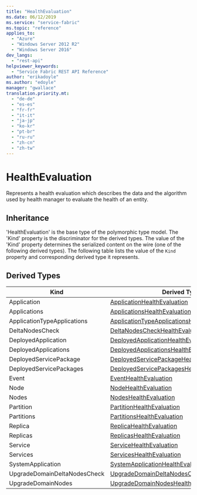 ```yaml
---
title: "HealthEvaluation"
ms.date: 06/12/2019
ms.service: "service-fabric"
ms.topic: "reference"
applies_to: 
  - "Azure"
  - "Windows Server 2012 R2"
  - "Windows Server 2016"
dev_langs: 
  - "rest-api"
helpviewer_keywords: 
  - "Service Fabric REST API Reference"
author: "erikadoyle"
ms.author: "edoyle"
manager: "gwallace"
translation.priority.mt: 
  - "de-de"
  - "es-es"
  - "fr-fr"
  - "it-it"
  - "ja-jp"
  - "ko-kr"
  - "pt-br"
  - "ru-ru"
  - "zh-cn"
  - "zh-tw"
---
```

# HealthEvaluation

Represents a health evaluation which describes the data and the algorithm used by health manager to evaluate the health of an entity.
## Inheritance

'HealthEvaluation' is the base type of the polymorphic type model. The 'Kind' property is the discriminator for the derived types. 
The value of the 'Kind' property determines the serialized content on the wire (one of the following derived types). 
The following table lists the value of the `Kind` property and corresponding derived type it represents.
## Derived Types

| Kind | Derived Type |
| --- | --- | 
| Application | [ApplicationHealthEvaluation](sfclient-v65-model-applicationhealthevaluation.md) |
| Applications | [ApplicationsHealthEvaluation](sfclient-v65-model-applicationshealthevaluation.md) |
| ApplicationTypeApplications | [ApplicationTypeApplicationsHealthEvaluation](sfclient-v65-model-applicationtypeapplicationshealthevaluation.md) |
| DeltaNodesCheck | [DeltaNodesCheckHealthEvaluation](sfclient-v65-model-deltanodescheckhealthevaluation.md) |
| DeployedApplication | [DeployedApplicationHealthEvaluation](sfclient-v65-model-deployedapplicationhealthevaluation.md) |
| DeployedApplications | [DeployedApplicationsHealthEvaluation](sfclient-v65-model-deployedapplicationshealthevaluation.md) |
| DeployedServicePackage | [DeployedServicePackageHealthEvaluation](sfclient-v65-model-deployedservicepackagehealthevaluation.md) |
| DeployedServicePackages | [DeployedServicePackagesHealthEvaluation](sfclient-v65-model-deployedservicepackageshealthevaluation.md) |
| Event | [EventHealthEvaluation](sfclient-v65-model-eventhealthevaluation.md) |
| Node | [NodeHealthEvaluation](sfclient-v65-model-nodehealthevaluation.md) |
| Nodes | [NodesHealthEvaluation](sfclient-v65-model-nodeshealthevaluation.md) |
| Partition | [PartitionHealthEvaluation](sfclient-v65-model-partitionhealthevaluation.md) |
| Partitions | [PartitionsHealthEvaluation](sfclient-v65-model-partitionshealthevaluation.md) |
| Replica | [ReplicaHealthEvaluation](sfclient-v65-model-replicahealthevaluation.md) |
| Replicas | [ReplicasHealthEvaluation](sfclient-v65-model-replicashealthevaluation.md) |
| Service | [ServiceHealthEvaluation](sfclient-v65-model-servicehealthevaluation.md) |
| Services | [ServicesHealthEvaluation](sfclient-v65-model-serviceshealthevaluation.md) |
| SystemApplication | [SystemApplicationHealthEvaluation](sfclient-v65-model-systemapplicationhealthevaluation.md) |
| UpgradeDomainDeltaNodesCheck | [UpgradeDomainDeltaNodesCheckHealthEvaluation](sfclient-v65-model-upgradedomaindeltanodescheckhealthevaluation.md) |
| UpgradeDomainNodes | [UpgradeDomainNodesHealthEvaluation](sfclient-v65-model-upgradedomainnodeshealthevaluation.md) |


